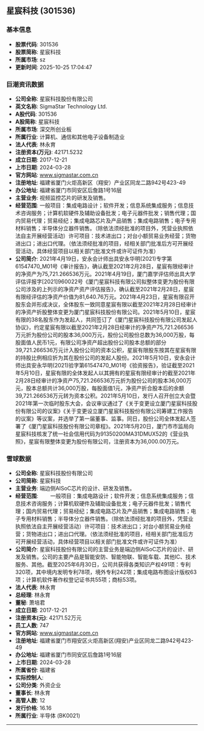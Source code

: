 ## 星宸科技 (301536)

### 基本信息

- **股票代码**: 301536
- **股票简称**: 星宸科技
- **所属市场**: sz
- **更新时间**: 2025-10-25 17:04:47

### 巨潮资讯数据

- **公司全称**: 星宸科技股份有限公司
- **英文名称**: SigmaStar Technology Ltd.
- **A股代码**: 301536
- **A股简称**: 星宸科技
- **所属市场**: 深交所创业板
- **所属行业**: 计算机、通信和其他电子设备制造业
- **法人代表**: 林永育
- **注册资本(万元)**: 42171.5232
- **成立日期**: 2017-12-21
- **上市日期**: 2024-03-28
- **官方网站**: www.sigmastar.com.cn
- **注册地址**: 福建省厦门火炬高新区（翔安）产业区同龙二路942号423-49
- **办公地址**: 福建省厦门市同安区后詹路1号16层
- **主营业务**: 视频监控芯片的研发及销售。
- **经营范围**: 一般项目：集成电路设计；软件开发；信息系统集成服务；信息技术咨询服务；计算机软硬件及辅助设备批发；电子元器件批发；销售代理；国内贸易代理；贸易经纪；集成电路芯片及产品销售；集成电路销售；电子专用材料销售；半导体分立器件销售。（除依法须经批准的项目外，凭营业执照依法自主开展经营活动）许可项目：技术进出口；对台小额贸易业务经营；货物进出口；进出口代理。（依法须经批准的项目，经相关部门批准后方可开展经营活动，具体经营项目以相关部门批准文件或许可证件为准）
- **公司简介**: 2021年4月19日，安永会计师出具安永华明(2021)专字第61547470_M01号《审计报告》，确认截至2021年2月28日，星宸有限经审计的净资产为75,721.266536万元。2021年4月19日，厦门嘉学评估师出具大学评估评报字[2021]960022号《厦门星宸科技有限公司拟整体变更为股份有限公司涉及的上列示的净资产资产评估报告》，确认截至2021年2月28日，星宸有限经评估的净资产价值为81,640.76万元。2021年4月23日，星宸有限召开股东会并形成决议，全体股东一致同意星宸有限以截至2021年2月28日经审计的净资产折股整体变更为厦门星宸科技股份有限公司。2021年5月10日，星宸有限的38名股东作为发起人，共同签订了《厦门星宸科技股份有限公司发起人协议》，约定星宸有限以截至2021年2月28日经审计的净资产75,721.266536万元折为股份公司的股本36,000万元，股份公司股份总数为36,000万股，每股面值人民币1元，有限公司净资产超出股份公司股本总额的部分39,721.266536万元计入股份公司的资本公积，星宸有限股东按其在星宸有限的持股比例相应折为其在股份公司的发起人股份。2021年5月10日，安永会计师出具安永华明(2021)验字第61547470_M01号《验资报告》，验证截至2021年5月10日，星宸有限的全体发起人以其拥有的星宸有限经审计的截至2021年2月28日经审计的净资产75,721.266536万元折为股份公司的股本36,000万元，股本总额共计36,000万股，每股面值1元，净资产折合股本后的余额39,721.266536万元转为资本公积。2021年5月10日，发行人召开创立大会暨2021年第一次临时股东大会，会议审议通过了《关于变更设立厦门星宸科技股份有限公司的议案》《关于变更设立厦门星宸科技股份有限公司筹建工作报告的议案》等议案，并选举了第一届董事、监事。同日，股份公司全体发起人签署了《厦门星宸科技股份有限公司章程》。2021年5月20日，厦门市市监局向星宸科技核发了统一社会信用代码为91350200MA31DMUX52的《营业执照》，星宸有限整体变更为股份有限公司，注册资本为36,000.00万元。

### 雪球数据

- **公司全称**: 星宸科技股份有限公司
- **公司简称**: 星宸科技
- **主营业务**: 端边侧AISoC芯片的设计、研发及销售。
- **经营范围**: 　　一般项目：集成电路设计；软件开发；信息系统集成服务；信息技术咨询服务；计算机软硬件及辅助设备批发；电子元器件批发；销售代理；国内贸易代理；贸易经纪；集成电路芯片及产品销售；集成电路销售；电子专用材料销售；半导体分立器件销售。（除依法须经批准的项目外，凭营业执照依法自主开展经营活动）许可项目：技术进出口；对台小额贸易业务经营；货物进出口；进出口代理。（依法须经批准的项目，经相关部门批准后方可开展经营活动，具体经营项目以相关部门批准文件或许可证件为准）
- **公司简介**: 星宸科技股份有限公司的主营业务是端边侧AISoC芯片的设计、研发及销售。公司的主要产品是智能安防、智能物联、智能车载、其他IC、技术服务、其他。截至2025年6月30日，公司共获得各类知识产权491项：专利320项，其中境内发明专利78项，境外专利242项；集成电路布图设计版权63项；计算机软件著作权登记证书共55项；商标53项。
- **法人代表**: 林永育
- **总经理**: 林永育
- **董秘**: 萧培君
- **成立日期**: 2017-12-21
- **注册资本(元)**: 42171.52万元
- **员工人数**: 747
- **官方网站**: www.sigmastar.com.cn
- **注册地址**: 福建省厦门市翔安区火炬高新区(翔安)产业区同龙二路942号423-49
- **办公地址**: 福建省厦门市同安区后詹路1号16层
- **上市日期**: 2024-03-28
- **所属省份**: 福建省
- **实际控制人**: 
- **公司分类**: 外资企业
- **董事长**: 林永育
- **高管人数**: 12
- **发行价格**: 16.16
- **所属行业**: 半导体 (BK0021)

---